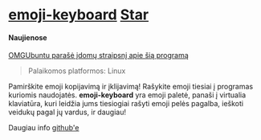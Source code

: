 # [emoji-keyboard](https://github.com/OzymandiasTheGreat/emoji-keyboard) <a class="github-button" href="https://github.com/OzymandiasTheGreat/emoji-keyboard" data-icon="octicon-star" data-size="large" data-show-count="true" aria-label="Star OzymandiasTheGreat/emoji-keyboard on GitHub">Star</a>

#### Naujienose

[OMGUbuntu parašė įdomų straipsnį apie šią programą](https://www.omgubuntu.co.uk/2017/03/emoji-keyboard-app-linux)

<div class="gallery"></div>

> Palaikomos platformos: <span class="platform">Linux</span>

Pamirškite emoji kopijavimą ir įklijavimą! Rašykite emoji tiesiai į programas kuriomis naudojatės.
**emoji-keyboard** yra emoji paletė, panaši į virtualia klaviatūra, kuri leidžia jums tiesiogiai rašyti emoji pelės pagalba, ieškoti veidukų pagal jų vardus, ir daugiau!


<div class="more">

Daugiau info [github'e](https://github.com/OzymandiasTheGreat/emoji-keyboard)

</div>
